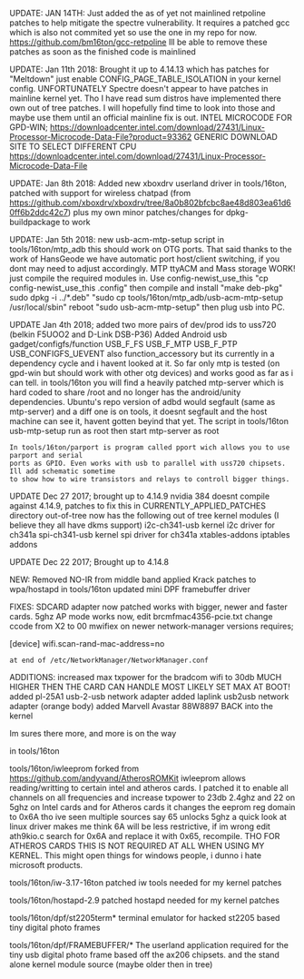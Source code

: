 ﻿UPDATE: JAN 14TH: Just added the as of yet not mainlined retpoline patches to help mitigate the spectre vulnerability.
	It requires a patched gcc which is also not commited yet so use the one in my repo for now.
	https://github.com/bm16ton/gcc-retpoline
	Ill be able to remove these patches as soon as the finished code is mainlined

UPDATE: Jan 11th 2018: Brought it up to 4.14.13 which has patches for "Meltdown" just enable CONFIG_PAGE_TABLE_ISOLATION
	in your kernel config. UNFORTUNATELY Spectre doesn't appear to have patches in mainline kernel yet. Tho I have
	read sum distros have implemented there own out of tree patches. I will hopefully find time to look into
	those and maybe use them until an official mainline fix is out.
	INTEL MICROCODE FOR GPD-WIN;
		https://downloadcenter.intel.com/download/27431/Linux-Processor-Microcode-Data-File?product=93362
	GENERIC DOWNLOAD SITE TO SELECT DIFFERENT CPU
		https://downloadcenter.intel.com/download/27431/Linux-Processor-Microcode-Data-File


UPDATE: Jan 8th 2018: Added new xboxdrv userland driver in tools/16ton, patched with support for wireless chatpad
	(from https://github.com/xboxdrv/xboxdrv/tree/8a0b802bfcbc8ae48d803ea61d60ff6b2ddc42c7) plus my own
	minor patches/changes for dpkg-buildpackage to work

UPDATE: Jan 5th 2018: new usb-acm-mtp-setup script in tools/16ton/mtp_adb this should work on OTG ports.
	That said thanks to the work of HansGeode we have automatic port host/client switching, if you dont
	may need to adjust accordingly.
	MTP ttyACM and Mass storage WORK! just compile the required modules in. Use config-newist_use_this
	"cp config-newist_use_this .config"  then compile and install "make deb-pkg" sudo dpkg -i ../*.deb"
	"sudo cp tools/16ton/mtp_adb/usb-acm-mtp-setup /usr/local/sbin"      reboot
    "sudo usb-acm-mtp-setup"  then plug usb into PC.

UPDATE Jan 4th 2018; added two more pairs of dev/prod ids to uss720 (belkin F5UOO2 and D-Link DSB-P36)
	Added Android usb gadget/configfs/function  USB_F_FS USB_F_MTP USB_F_PTP USB_CONFIGFS_UEVENT
	also function_accessory but its currently in a dependency cycle and i havent looked at it.
	So far only mtp is tested (on gpd-win but should work with other otg devices) and works good
	as far as i can tell. in tools/16ton you will find a heavily patched mtp-server which is hard coded
	to share /root and no longer has the android/unity dependencies.
	Ubuntu's repo version of adbd would segfault (same as mtp-server) and a diff one is on tools, it
	doesnt segfault and the host machine can see it, havent gotten beyind that yet.
	The script in tools/16ton usb-mtp-setup run as root then start mtp-server as root

	In tools/16ton/parport is program called pport wich allows you to use parport and serial
	ports as GPIO. Even works with usb to parallel with uss720 chipsets. Ill add schematic sometime
	to show how to wire transistors and relays to controll bigger things.

UPDATE Dec 27 2017; brought up to 4.14.9
	nvidia 384 doesnt compile against 4.14.9, patches to fix this in CURRENTLY_APPLIED_PATCHES
	directory out-of-tree now has the following out of tree kernel modules (I believe they all have dkms support)
			i2c-ch341-usb    kernel i2c driver for ch341a
			spi-ch341-usb	 kernel spi driver for ch341a
			xtables-addons   iptables addons

UPDATE Dec 22 2017; Brought up to 4.14.8

NEW:
	Removed NO-IR from middle band
	applied Krack patches to wpa/hostapd in tools/16ton
    updated mini DPF framebuffer driver

FIXES:
	SDCARD adapter now patched works with bigger, newer and faster cards.
	5ghz AP mode works now, edit brcmfmac4356-pcie.txt change ccode from X2 to 00
	mwifiex on newer network-manager versions requires;

[device]
wifi.scan-rand-mac-address=no

	at end of /etc/NetworkManager/NetworkManager.conf



ADDITIONS:
	increased max txpower for the bradcom wifi to 30db MUCH HIGHER THEN THE CARD CAN HANDLE MOST LIKELY SET MAX AT BOOT!
	added pl-25A1 usb-2-usb network adapter
	added laplink usb2usb network adapter (orange body)
	added Marvell Avastar 88W8897 BACK into the kernel

Im sures there more, and more is on the way

in tools/16ton

tools/16ton/iwleeprom
	forked from https://github.com/andyvand/AtherosROMKit iwleeprom allows reading/writting to certain intel and
	atheros cards. I patched it to enable all channels on all frequencies and increase txpower to 23db 2.4ghz and
	22 on 5ghz on Intel cards and for Atheros cards it changes the eeprom reg domain to 0x6A tho ive seen multiple
    sources say 65 unlocks 5ghz a quick look at linux driver makes me think 6A will be less restrictive, if im wrong
	edit ath9kio.c search for 0x6A and replace it with 0x65, recompile. THO FOR ATHEROS CARDS THIS IS NOT REQUIRED AT
	ALL WHEN USING MY KERNEL. This might open things for windows people, i dunno i hate microsoft products.

tools/16ton/iw-3.17-16ton
	patched iw tools needed for my kernel patches

tools/16ton/hostapd-2.9
	patched hostapd needed for my kernel patches

tools/16ton/dpf/st2205term*
	terminal emulator for hacked st2205 based tiny digital photo frames

tools/16ton/dpf/FRAMEBUFFER/*
	The userland application required for the tiny usb digital photo frame
	based off the ax206 chipsets. and the stand alone kernel module source (maybe older then in tree)
